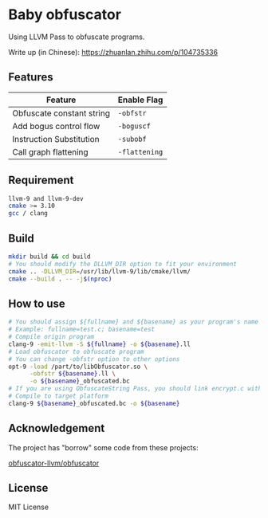 # Baby obfuscator

Using LLVM Pass to obfuscate programs.

Write up (in Chinese): <https://zhuanlan.zhihu.com/p/104735336>

## Features

| Feature | Enable Flag |
| - | - |
| Obfuscate constant string | `-obfstr` |
| Add bogus control flow | `-boguscf` |
| Instruction Substitution | `-subobf` |
| Call graph flattening | `-flattening` |

## Requirement

```bash
llvm-9 and llvm-9-dev
cmake >= 3.10
gcc / clang
```

## Build

```bash
mkdir build && cd build
# You should modify the DLLVM_DIR option to fit your environment
cmake .. -DLLVM_DIR=/usr/lib/llvm-9/lib/cmake/llvm/
cmake --build . -- -j$(nproc)
```

## How to use

```bash
# You should assign ${fullname} and ${basename} as your program's name
# Example: fullname=test.c; basename=test
# Compile origin program
clang-9 -emit-llvm -S ${fullname} -o ${basename}.ll
# Load obfuscator to obfuscate program
# You can change -obfstr option to other options
opt-9 -load /part/to/libObfuscator.so \
      -obfstr ${basename}.ll \
      -o ${basename}_obfuscated.bc
# If you are using ObfuscateString Pass, you should link encrypt.c with your program
# Compile to target platform
clang-9 ${basename}_obfuscated.bc -o ${basename}
```

## Acknowledgement

The project has "borrow" some code from these projects:

[obfuscator-llvm/obfuscator](https://github.com/obfuscator-llvm/obfuscator)

## License

MIT License
